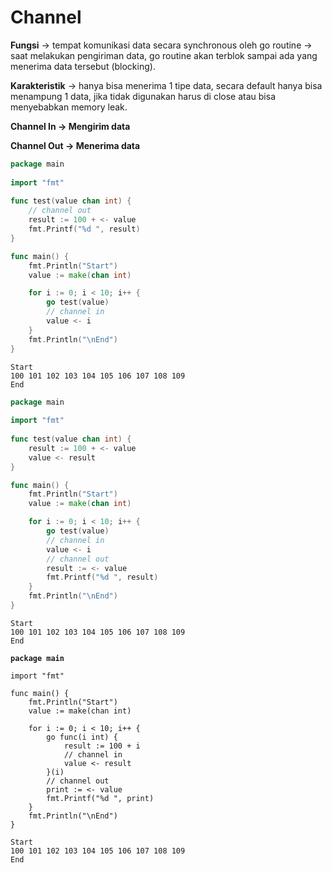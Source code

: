 # Channel

**Fungsi** -> tempat komunikasi data secara synchronous oleh go routine -> saat melakukan pengiriman data, go routine akan terblok sampai ada yang menerima data tersebut (blocking).

**Karakteristik** -> hanya bisa menerima 1 tipe data, secara default hanya bisa menampung 1 data, jika tidak digunakan harus di close atau bisa menyebabkan memory leak.

**Channel In -> Mengirim data**

**Channel Out -> Menerima data**

```go
package main
  
import "fmt"
  
func test(value chan int) {
    // channel out
    result := 100 + <- value
    fmt.Printf("%d ", result)
}

func main() {
    fmt.Println("Start")
    value := make(chan int)

    for i := 0; i < 10; i++ {
        go test(value)
        // channel in
        value <- i
    }
    fmt.Println("\nEnd")
}
```

```
Start
100 101 102 103 104 105 106 107 108 109 
End
```

```go
package main
  
import "fmt"
  
func test(value chan int) {
    result := 100 + <- value
    value <- result
}

func main() {
    fmt.Println("Start")
    value := make(chan int)

    for i := 0; i < 10; i++ {
        go test(value)
        // channel in
        value <- i
        // channel out
        result := <- value
        fmt.Printf("%d ", result)
    }
    fmt.Println("\nEnd")
}
```

```
Start
100 101 102 103 104 105 106 107 108 109 
End
```

<pre class="language-go"><code class="lang-go"><strong>package main
</strong>  
import "fmt"

func main() {
    fmt.Println("Start")
    value := make(chan int)

    for i := 0; i &#x3C; 10; i++ {
        go func(i int) {
            result := 100 + i
            // channel in
            value &#x3C;- result
        }(i)
        // channel out
        print := &#x3C;- value
        fmt.Printf("%d ", print)
    }
    fmt.Println("\nEnd")
}
</code></pre>

```
Start
100 101 102 103 104 105 106 107 108 109 
End
```

